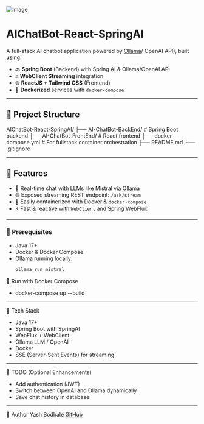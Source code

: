 ![image](https://github.com/user-attachments/assets/5ee0fb89-2874-497c-ad2d-88a4386f859b)

# AIChatBot-React-SpringAI

A full-stack AI chatbot application powered by [Ollama](https://ollama.com/)/ OpenAI API), built using:

- 🔙 **Spring Boot** (Backend) with Spring AI & Ollama/OpenAI API
- 🔛 **WebClient Streaming** integration
- 🌐 **ReactJS + Tailwind CSS** (Frontend)
- 🐳 **Dockerized** services with `docker-compose`

---

## 📁 Project Structure

AIChatBot-React-SpringAI/
├── AI-ChatBot-BackEnd/ # Spring Boot backend
├── AI-ChatBot-FrontEnd/ # React frontend
├── docker-compose.yml # For fullstack container orchestration
├── README.md
└── .gitignore



---

## 🚀 Features

- 🔄 Real-time chat with LLMs like Mistral via Ollama
- 🌐 Exposed streaming REST endpoint: `/ask/stream`
- 🐳 Easily containerized with Docker & `docker-compose`
- ⚡ Fast & reactive with `WebClient` and Spring WebFlux

---


### 🧾 Prerequisites

- Java 17+
- Docker & Docker Compose
- Ollama running locally:
  ```bash
  ollama run mistral


🐳 Run with Docker Compose

- docker-compose up --build

---

🧪 Tech Stack

- Java 17+
- Spring Boot with SpringAI
- WebFlux + WebClient
- Ollama LLM / OpenAI
- Docker
- SSE (Server-Sent Events) for streaming

---


📌 TODO (Optional Enhancements)
- Add authentication (JWT)
- Switch between OpenAI and Ollama dynamically
- Save chat history in database

---

👤 Author
Yash Bodhale
[GitHub](https://github.com/Yashbodhale42)
